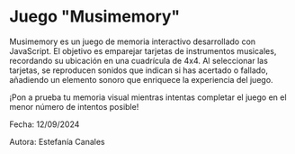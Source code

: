 # Juego "Musimemory"

Musimemory es un juego de memoria interactivo desarrollado con JavaScript. El objetivo es emparejar tarjetas de instrumentos musicales, recordando su ubicación en una cuadrícula de 4x4. Al seleccionar las tarjetas, se reproducen sonidos que indican si has acertado o fallado, añadiendo un elemento sonoro que enriquece la experiencia del juego.

¡Pon a prueba tu memoria visual mientras intentas completar el juego en el menor número de intentos posible!

Fecha: 12/09/2024

Autora: Estefanía Canales

